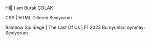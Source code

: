 Hi👋 I am Burak ÇOLAK

CSS | HTML Dillerini Seviyorum

Rainbow Six Siege | The Last Of Us | F1 2023 Bu oyunları oynmayı Seviyorum
